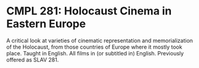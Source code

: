 # CMPL 281: Holocaust Cinema in Eastern Europe

A critical look at varieties of cinematic representation and memorialization of the Holocaust, from those countries of Europe where it mostly took place. Taught in English. All films in (or subtitled in) English. Previously offered as SLAV 281.